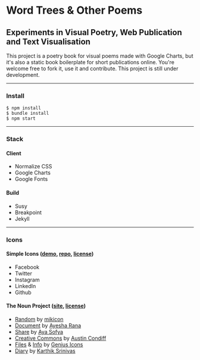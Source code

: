 # Word Trees &amp; Other Poems
## Experiments in Visual Poetry, Web Publication and Text Visualisation

This project is a poetry book for visual poems made with Google Charts, but it's also a static book boilerplate for short publications online. You're welcome free to fork it, use it and contribute. This project is still under development.

---
### Install
```
$ npm install
$ bundle install
$ npm start
```

---
### Stack

#### Client
* Normalize CSS
* Google Charts
* Google Fonts

#### Build
* Susy
* Breakpoint
* Jekyll

---
### Icons

#### Simple Icons ([demo](https://simpleicons.org/), [repo](https://github.com/danleech/simple-icons), [license](https://github.com/danleech/simple-icons/blob/develop/LICENSE.md))

* Facebook
* Twitter
* Instagram
* LinkedIn
* Github

#### The Noun Project ([site](https://thenounproject.com/), [license](https://creativecommons.org/licenses/by/3.0/))

* [Random](https://thenounproject.com/search/?q=random&creator=32263&i=1030511) by [mikicon](https://thenounproject.com/mikicon/)
* [Document](https://thenounproject.com/term/document/83985/) by [Ayesha Rana](https://thenounproject.com/ayesha%20rana/)
* [Share](https://thenounproject.com/search/?q=share&creator=1971447&i=871485) by [Aya Sofya](https://thenounproject.com/ayasofya/)
* [Creative Commons](https://thenounproject.com/search/?q=creative%20commons&i=70967) by [Austin Condiff](https://thenounproject.com/acondiff/)
* [Files](https://thenounproject.com/search/?q=pages&i=1014541) &amp; [Info](https://thenounproject.com/search/?q=information&i=1014238) by [Genius Icons](https://thenounproject.com/rajappar29/)
* [Diary](https://thenounproject.com/search/?q=book&creator=1777682&i=621463) by [Karthik Srinivas](https://thenounproject.com/aathis/)

